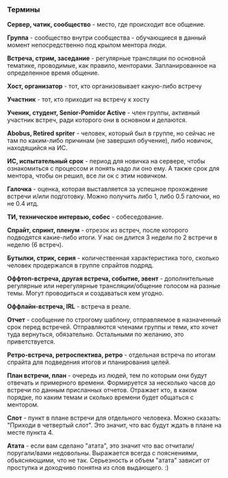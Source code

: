 ### Термины
**Сервер, чатик, сообщество** - место, где происходит все общение.

**Группа** - сообщество внутри сообщества - обучающиеся в данный момент непосредственно под крылом ментора люди.

**Встреча, стрим, заседание** - регулярные трансляции по основной тематике, проводимые, как правило, менторами. Запланированное на определенное время общение.

**Хост, организатор** - тот, кто организовывает какую-либо встречу

**Участник** - тот, кто приходит на встречу к хосту

**Ученик, студент, Senior-Pomidor Active** - член группы, активный участник встреч, ради которого они в основном и делаются.

**Abobus, Retired spriter** - человек, который был в группе, но сейчас не там по каким-либо причинам (не завершил обучение), либо новичок, находящийся на ИС.

**ИС, испытательный срок** - период для новичка на сервере, чтобы ознакомиться с процессом и понять надо ли оно ему. А также срок для ментора, чтобы он решил, все ли ок с этим новичком.

**Галочка** - оценка, которая выставляется за успешное прохождение встречи и/или подготовку. Можно получить либо 1, либо 0.5 галочки, но не 0.4 итд.

**ТИ, техническое интервью, собес** - собеседование.

**Спрайт, спринт, пленум** - отрезок из встреч, после которого подводятся какие-либо итоги. У нас он длится 3 недели по 2 встречи в неделю (6 встреч).

**Бутылки, стрик, серия** - количественная характеристика того, сколько человек продержался в группе спрайтов подряд.

**Оффтоп-встреча, другая встреча, событие, эвент** - дополнительные регулярные или нерегулярные трансляции/общение голосом
на разные темы. Могут проводиться и создаваться кем угодно.

**Оффлайн-встреча, IRL** - встреча в реале.

**Отчет** - сообщение по строгому шаблону, отправляемое в назначенный срок перед встречей. Отправляются членами группы и теми, кто хочет туда вернуться, обязательно. Остальными по желанию, это приветствуется.

**Ретро-встреча, ретроспектива, ретро** - отдельная встреча по итогам спрайта для подведения итогов и планирования целей.

**План встречи, план** - очередь из людей, тем по которым они будут отвечать и примерного времени. Формируется за несколько часов до встречи по данным присланных отчетов. Отражает кто, в каком порядке, по каким темам и сколько времени будет общаться с ментором.

**Слот** - пункт в плане встречи для отдельного человека. Можно сказать: "Приходи в четвертый слот". Это значит, что вас будут ждать в плане на месте пункта 4.

**Атата** - если вам сделано "атата", это значит что вас отчитали/поругали/вами недовольны. Выражается всегда с пояснениями, объясняющими, что не так. Серьезность и объем "атата" зависит от проступка и доходчиво понятна из слов выдающего. :)
